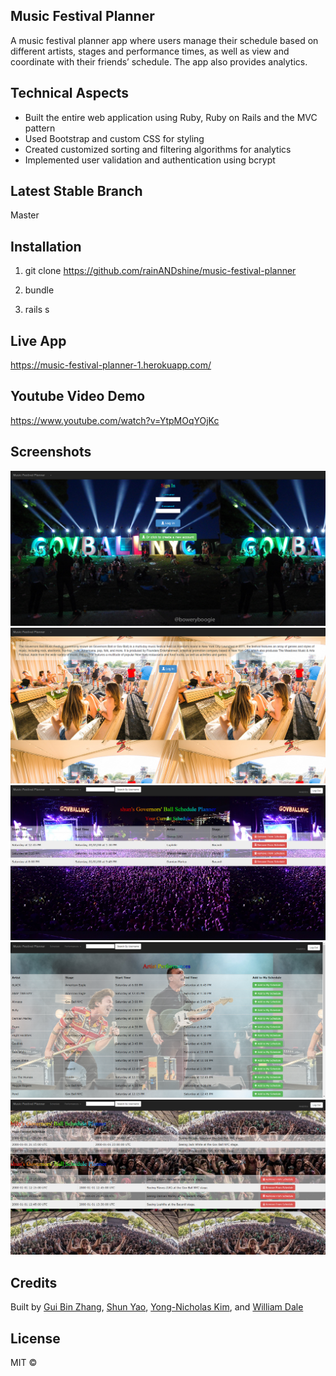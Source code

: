 ## Music Festival Planner
A music festival planner app where users manage their schedule based on different artists, stages and performance times, as well as view and coordinate with their friends’ schedule. The app also provides analytics.

## Technical Aspects
+ Built the entire web application using Ruby, Ruby on Rails and the MVC pattern
+ Used Bootstrap and custom CSS for styling
+ Created customized sorting and filtering algorithms for analytics
+ Implemented user validation and authentication using bcrypt

## Latest Stable Branch
Master

## Installation
1. git clone https://github.com/rainANDshine/music-festival-planner

2. bundle

3. rails s

## Live App
https://music-festival-planner-1.herokuapp.com/

## Youtube Video Demo
https://www.youtube.com/watch?v=YtpMOqYOjKc

## Screenshots
<img src="1.png" alt="1">
<img src="2.png" alt="2">
<img src="3.png" alt="3">
<img src="4.png" alt="4">
<img src="5.png" alt="5">

## Credits
Built by [Gui Bin Zhang](https://github.com/gbzhang6), [Shun Yao](https://github.com/rainANDshine), [Yong-Nicholas Kim](https://github.com/yongnicholaskim), and [William Dale](https://github.com/dalewb)

## License
MIT ©
